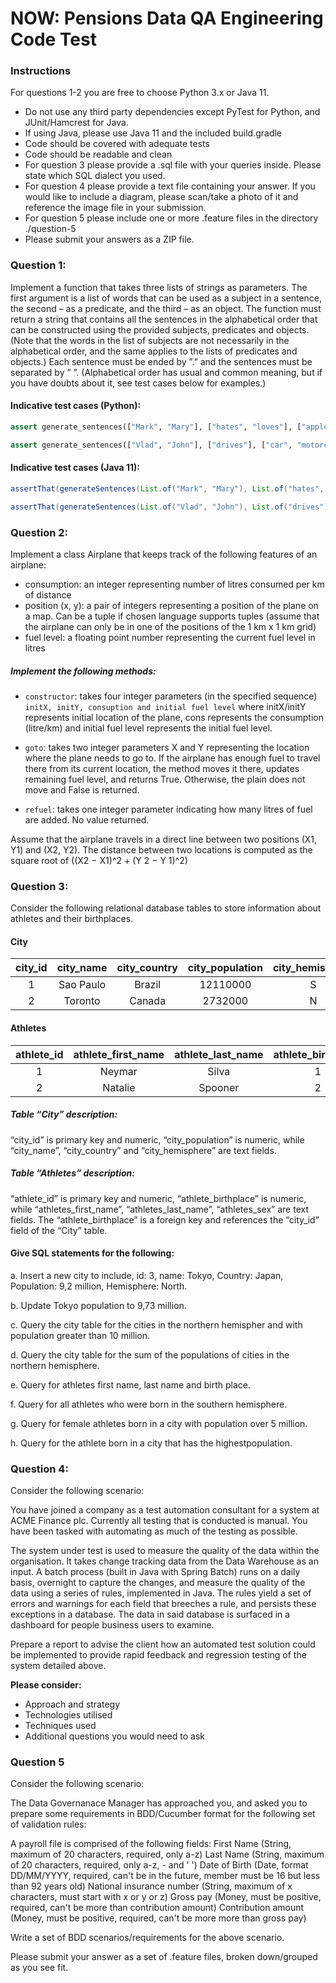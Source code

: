 # NOW: Pensions Data QA Engineering Code Test

### Instructions
For questions 1-2 you are free to choose Python 3.x or Java 11.

* Do not use any third party dependencies except PyTest for Python, and JUnit/Hamcrest for Java.
* If using Java, please use Java 11 and the included build.gradle
* Code should be covered with adequate tests
* Code should be readable and clean
* For question 3 please provide a .sql file with your queries inside. Please state which SQL dialect you used.
* For question 4 please provide a text file containing your answer. If you would like to include a diagram, please scan/take a photo of it and reference the image file in your submission.
* For question 5 please include one or more .feature files in the directory ./question-5
* Please submit your answers as a ZIP file.

### Question 1: 
Implement a function that takes three lists of strings as parameters. The first argument is a list of words that can be used as a subject in a sentence, the second – as a predicate, and the third – as an object. The function must return a string that contains all the sentences in the alphabetical order that can be constructed using the provided subjects, predicates and objects. (Note that the words in the list of subjects are not necessarily in the alphabetical order, and the same applies to the lists of predicates and objects.) Each sentence must be ended by ”.” and the sentences must be separated by ” ”. (Alphabetical order has usual and common meaning, but if you have doubts about it, see test cases below for examples.)

#### Indicative test cases (Python):

``` python 
assert generate_sentences(["Mark", "Mary"], ["hates", "loves"], ["apples", "bananas"])) == "Mark hates apples. Mark hates bananas. Mark loves apples. Mark loves bananas. Mary hates apples. Mary hates bananas. Mary loves apples. Mary loves bananas."
```

``` python
assert generate_sentences(["Vlad", "John"], ["drives"], ["car", "motorcycle", "bus"])) == "John drives bus. John drives car. John drives motorcycle. Vlad drives bus. Vlad drives car. Vlad drives motorcycle."
```

#### Indicative test cases (Java 11):

``` java
assertThat(generateSentences(List.of("Mark", "Mary"), List.of("hates", "loves"), List.of("apples", "bananas")), is("Mark loves apples. Mark loves bananas. Mary hates apples. Mary hates bananas. Mary loves apples. Mary loves bananas."));
```

``` java
assertThat(generateSentences(List.of("Vlad", "John"), List.of("drives"), List.of("car", "motorcycle", "bus")), is( "John drives bus. John drives car. John drives motorcycle. Vlad drives bus. Vlad drives car. Vlad drives motorcycle."));
```

### Question 2: 
Implement a class Airplane that keeps track of the following features of an airplane:

* consumption: an integer representing number of litres consumed per km of distance
* position (x, y): a pair of integers representing a position of the plane on a map. Can be a tuple if chosen language supports tuples (assume that the airplane can only be in one of the positions of the 1 km x 1 km grid)
* fuel level: a floating point number representing the current fuel level in litres

##### Implement the following methods:

* `constructor`: takes four integer parameters (in the specified sequence) `initX, initY, consuption and initial fuel level` where initX/initY represents initial location of the plane, cons represents the consumption (litre/km) and initial fuel level represents the initial fuel level.

* `goto`: takes two integer parameters X and Y representing the location where the plane needs to go to. If the airplane has enough fuel to travel there from its current location, the method moves it there, updates remaining fuel level, and returns True. Otherwise, the plain does not move and False is returned.

* `refuel`: takes one integer parameter indicating how many litres of fuel are added. No value returned.

Assume that the airplane travels in a direct line between two positions (X1, Y1) and
(X2, Y2). The distance between two locations is computed as the square root of ((X2 − X1)^2 + (Y 2 − Y 1)^2)


### Question 3: 
Consider the following relational database tables to store information about athletes and their birthplaces.

#### City

|city_id|city_name|city_country|city_population|city_hemisphere|
|:-----:|:-------:|:----------:|:-------------:|:-------------:|
|1      |Sao Paulo| Brazil| 12110000| S|
|2      |Toronto |Canada |2732000| N|

#### Athletes

|athlete_id|athlete_first_name|athlete_last_name|athlete_birthplace|athlete_sex|
|:--------:|:----------------:|:---------------:|:----------------:|:---------:|
|1 |Neymar |Silva| 1| M|
|2 |Natalie |Spooner |2| F|

##### Table “City” description: 
“city_id” is primary key and numeric,
“city_population” is numeric, while “city_name”, “city_country” and
“city_hemisphere” are text fields.

##### Table “Athletes” description: 
“athlete_id” is primary key and numeric,
“athlete_birthplace” is numeric, while “athletes_first_name”,
“athletes_last_name”, “athletes_sex” are text fields. The
“athlete_birthplace” is a foreign key and references the “city_id” field
of the “City” table.

#### Give SQL statements for the following:
a. Insert a new city to include, id: 3, name: Tokyo, Country: Japan, Population: 9,2 million, Hemisphere: North.

b. Update Tokyo population to 9,73 million.

c. Query the city table for the cities in the northern hemispher and with population greater than 10 million.

d. Query the city table for the sum of the populations of cities in the northern hemisphere.

e. Query for athletes first name, last name and birth place.

f. Query for all athletes who were born in the southern hemisphere. 

g. Query for female athletes born in a city with population over 5 million.

h. Query for the athlete born in a city that has the highestpopulation.

### Question 4:

Consider the following scenario:

You have joined a company as a test automation consultant for a system at ACME Finance plc. Currently all testing that is conducted is manual. You have been tasked with automating as much of the testing as possible.

The system under test is used to measure the quality of the data within the organisation. It takes change tracking data from the Data Warehouse as an input. A batch process (built in Java with Spring Batch) runs on a daily basis, overnight to capture the changes, and measure the quality of the data using a series of rules, implemented in Java. The rules yield a set of errors and warnings for each field that breeches a rule, and persists these exceptions in a database. The data in said database is surfaced in a dashboard for people business users to examine.

Prepare a report to advise the client how an automated test solution could be implemented to provide rapid feedback and regression testing of the system detailed above.

**Please consider:**
* Approach and strategy
* Technologies utilised
* Techniques used
* Additional questions you would need to ask

### Question 5

Consider the following scenario:

The Data Governanace Manager has approached you, and asked you to prepare some requirements in BDD/Cucumber format for the following set of validation rules:

A payroll file is comprised of the following fields:
First Name (String, maximum of 20 characters, required, only a-z)
Last Name (String, maximum of 20 characters, required, only a-z, - and ' ')
Date of Birth (Date, format DD/MM/YYYY, required, can't be in the future, member must be 16 but less than 92 years old)
National insurance number (String, maximum of x characters, must start with x or y or z)
Gross pay (Money, must be positive, required, can't be more than contribution amount)
Contribution amount (Money, must be positive, required, can't be more more than gross pay)

Write a set of BDD scenarios/requirements for the above scenario.

Please submit your answer as a set of .feature files, broken down/grouped as you see fit.
